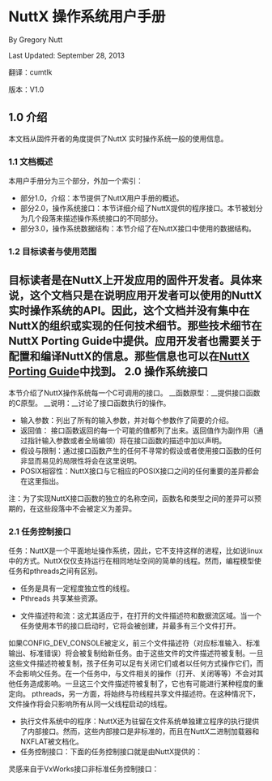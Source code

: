 ﻿NuttX 操作系统用户手册
============
By Gregory Nutt

Last Updated: September 28, 2013

翻译：cumtlk

版本：V1.0

1.0 介绍
-------------

本文档从固件开者的角度提供了NuttX 实时操作系统一般的使用信息。
### 1.1 文档概述
本用户手册分为三个部分，外加一个索引：
* 部分1.0，介绍：本节提供了NuttX用户手册的概述。
* 部分2.0，操作系统接口：本节详细介绍了NuttX提供的程序接口。本节被划分为几个段落来描述操作系统接口的不同部分。
* 部分3.0，操作系统数据结构：本节介绍了在NuttX接口中使用的数据结构。

### 1.2 目标读者与使用范围
目标读者是在NuttX上开发应用的固件开发者。具体来说，这个文档只是在说明应用开发者可以使用的NuttX实时操作系统的API。因此，这个文档并没有集中在NuttX的组织或实现的任何技术细节。那些技术细节在NuttX Porting Guide中提供。应用开发者也需要关于配置和编译NuttX的信息。那些信息也可以在[NuttX  Porting  Guide](http://nuttx.org/Documentation/NuttxPortingGuide.html)中找到。
2.0 操作系统接口
----------------
本节介绍了NuttX操作系统每一个C可调用的接口。
__函数原型：__提供接口函数的C原型。
__说明：__讨论了接口函数执行的操作。
+ 输入参数：列出了所有的输入参数，并对每个参数作了简要的介绍。
+ 返回值： 接口函数返回的每一个可能的值都列了出来。返回值作为副作用（通过指针输入参数或者全局编领）将在接口函数的描述中加以声明。
+ 假设与限制：通过接口函数产生的任何不寻常的假设或者使用接口函数的任何非显而易见的局限性将会在这里说明。
+ POSIX相容性：NuttX接口与它相应的POSIX接口之间的任何重要的差异都会在这里指出。

注：为了实现NuttX接口函数的独立的名称空间，函数名和类型之间的差异可以预期的，在这些段落中不会被定义为差异。
### 2.1 任务控制接口
任务：NuttX是一个平面地址操作系统，因此，它不支持这样的进程，比如说linux中的方式。NuttX仅仅支持运行在相同地址空间的简单的线程。然而，编程模型使任务和pthreads之间有区别。
* 任务是具有一定程度独立性的线程。
* Pthreads 共享某些资源。
+ 文件描述符和流：这尤其适应于，在打开的文件描述符和数据流区域。当一个任务使用本节的接口启动时，它将会被创建，并最多有三个文件打开。

如果CONFIG_DEV_CONSOLE被定义，前三个文件描述符（对应标准输入、标准输出、标准错误）将会被复制给新任务。由于这些文件的文件描述符被复制。一旦这些文件描述符被复制，孩子任务可以足有关闭它们或者以任何方式操作它们，而不会影响父任务。在一个任务中，与文件相关的操作（打开、关闭等等）不会对其他任务造成影响。一旦这三个文件描述符被复制了，它也有可能进行某种程度的重定向。
pthreads，另一方面，将始终与符线程共享文件描述符。在这种情况下，文件操作将会只影响所有从同一父线程启动的线程。
+ 执行文件系统中的程序：NuttX还为驻留在文件系统单独建立程序的执行提供了内部接口。然而，这些内部接口是非标准的，而且在NuttX二进制加载器和NXFLAT被文档化。
+ 任务控制接口：下面的任务控制接口就是由NuttX提供的：

灵感来自于VxWorks接口非标准任务控制接口：

